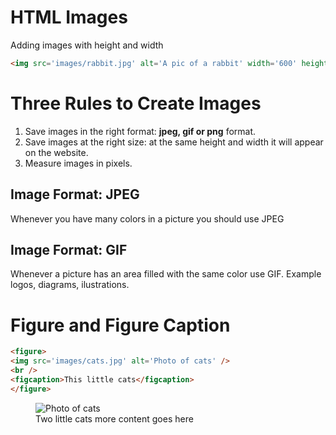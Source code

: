 # HTML Images

Adding images with height and width

```html
<img src='images/rabbit.jpg' alt='A pic of a rabbit' width='600' height='450'>
```

# Three Rules to Create Images

1. Save images in the right format: **jpeg, gif or png** format.
2. Save images at the right size: at the same height and width it will appear on the website.
3. Measure images in pixels.

## Image Format: JPEG
Whenever you have many colors in a picture you should use JPEG

## Image Format: GIF
Whenever a picture has an area filled with the same color use GIF. Example logos, diagrams, ilustrations.

# Figure and Figure Caption

```html
<figure>
<img src='images/cats.jpg' alt='Photo of cats' />
<br />
<figcaption>This little cats</figcaption>
</figure>
```

<figure>
<img src='https://media1.tenor.com/images/a787d287373558a6a5d785f3b5a59422/tenor.gif?itemid=14440463' alt='Photo of cats' />
<br />
<figcaption>Two little cats more content goes here</figcaption>
</figure>